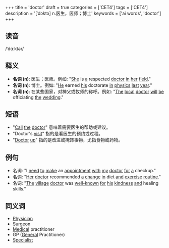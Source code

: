 +++
title = 'doctor'
draft = true
categories = ['CET4']
tags = ['CET4']
description = '[ˈdɔktə] n.医生，医师；博士'
keywords = ['ai words', 'doctor']
+++

## 读音
/ˈdɑːktər/

## 释义
- **名词 (n)**: 医生；医师。例如: "[She](/post/she/) is [a](/post/a/) respected [doctor](/post/doctor/) [in](/post/in/) [her](/post/her/) [field](/post/field/)."
- **名词 (n)**: 博士。例如: "[He](/post/he/) earned [his](/post/his/) doctorate [in](/post/in/) [physics](/post/physics/) [last](/post/last/) [year](/post/year/)."
- **名词 (n)**: 在某些国家，对神父或牧师的称呼。例如: "[The](/post/the/) [local](/post/local/) [doctor](/post/doctor/) [will](/post/will/) [be](/post/be/) officiating [the](/post/the/) [wedding](/post/wedding/)."

## 短语
- "[Call](/post/call/) [the](/post/the/) [doctor](/post/doctor/)" 意味着需要医生的帮助或建议。
- "Doctor's [visit](/post/visit/)" 指的是看医生的预约或过程。
- "[Doctor](/post/doctor/) [up](/post/up/)" 指的是改进或掩饰事物，尤指食物或药物。

## 例句
- 名词: "I [need](/post/need/) [to](/post/to/) [make](/post/make/) an [appointment](/post/appointment/) [with](/post/with/) [my](/post/my/) [doctor](/post/doctor/) [for](/post/for/) [a](/post/a/) checkup."
- 名词: "[Her](/post/her/) [doctor](/post/doctor/) recommended [a](/post/a/) [change](/post/change/) [in](/post/in/) diet [and](/post/and/) [exercise](/post/exercise/) [routine](/post/routine/)."
- 名词: "[The](/post/the/) [village](/post/village/) [doctor](/post/doctor/) was [well-known](/post/well-known/) [for](/post/for/) [his](/post/his/) [kindness](/post/kindness/) [and](/post/and/) healing skills."

## 同义词
- [Physician](/post/physician/)
- [Surgeon](/post/surgeon/)
- [Medical](/post/medical/) practitioner
- GP ([General](/post/general/) Practitioner)
- [Specialist](/post/specialist/)
